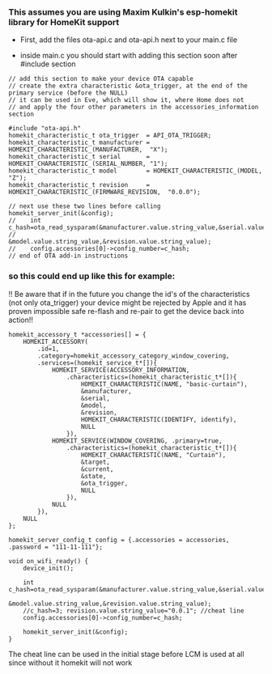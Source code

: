 ### This assumes you are using Maxim Kulkin's esp-homekit library for HomeKit support

- First, add the files ota-api.c and ota-api.h next to your main.c file

- inside main.c  you should start with adding this section soon after #include section
```
// add this section to make your device OTA capable
// create the extra characteristic &ota_trigger, at the end of the primary service (before the NULL)
// it can be used in Eve, which will show it, where Home does not
// and apply the four other parameters in the accessories_information section

#include "ota-api.h"
homekit_characteristic_t ota_trigger  = API_OTA_TRIGGER;
homekit_characteristic_t manufacturer = HOMEKIT_CHARACTERISTIC_(MANUFACTURER,  "X");
homekit_characteristic_t serial       = HOMEKIT_CHARACTERISTIC_(SERIAL_NUMBER, "1");
homekit_characteristic_t model        = HOMEKIT_CHARACTERISTIC_(MODEL,         "Z");
homekit_characteristic_t revision     = HOMEKIT_CHARACTERISTIC_(FIRMWARE_REVISION,  "0.0.0");

// next use these two lines before calling homekit_server_init(&config);
//    int c_hash=ota_read_sysparam(&manufacturer.value.string_value,&serial.value.string_value,
//                                      &model.value.string_value,&revision.value.string_value);
//    config.accessories[0]->config_number=c_hash;
// end of OTA add-in instructions
```
### so this could end up like this for example:

!! Be aware that if in the future you change the id's of the characteristics (not only ota_trigger) your device might be
rejected by Apple and it has proven impossible safe re-flash and re-pair to get the device back into action!!

```
homekit_accessory_t *accessories[] = {
    HOMEKIT_ACCESSORY(
        .id=1,
        .category=homekit_accessory_category_window_covering,
        .services=(homekit_service_t*[]){
            HOMEKIT_SERVICE(ACCESSORY_INFORMATION,
                .characteristics=(homekit_characteristic_t*[]){
                    HOMEKIT_CHARACTERISTIC(NAME, "basic-curtain"),
                    &manufacturer,
                    &serial,
                    &model,
                    &revision,
                    HOMEKIT_CHARACTERISTIC(IDENTIFY, identify),
                    NULL
                }),
            HOMEKIT_SERVICE(WINDOW_COVERING, .primary=true,
                .characteristics=(homekit_characteristic_t*[]){
                    HOMEKIT_CHARACTERISTIC(NAME, "Curtain"),
                    &target,
                    &current,
                    &state,
                    &ota_trigger,
                    NULL
                }),
            NULL
        }),
    NULL
};

homekit_server_config_t config = {.accessories = accessories, .password = "111-11-111"};

void on_wifi_ready() {
    device_init();
    
    int c_hash=ota_read_sysparam(&manufacturer.value.string_value,&serial.value.string_value,
                                      &model.value.string_value,&revision.value.string_value);
    //c_hash=3; revision.value.string_value="0.0.1"; //cheat line
    config.accessories[0]->config_number=c_hash;
    
    homekit_server_init(&config);
}
```
The cheat line can be used in the initial stage before LCM is used at all since without it homekit will not work